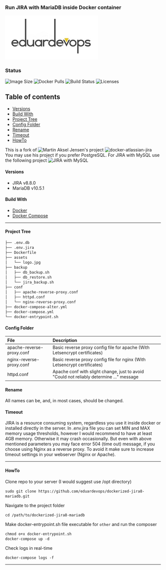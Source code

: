 ### Run JIRA with MariaDB inside Docker container

![Logo](./assets/logo.jpg)

### Status
<img alt="Image Size" src="https://img.shields.io/docker/image-size/eduardevops/jira8-mariadb" style="max-width:100%;"> <img alt="Docker Pulls" src="https://img.shields.io/docker/pulls/eduardevops/jira8-mariadb" style="max-width:100%;"> <img alt="Build Status" src="https://img.shields.io/docker/cloud/build/eduardevops/jira8-mariadb" style="max-width:100%;"> <img alt="Licenses" src="https://img.shields.io/badge/License-GPLv3-blue.svg" style="max-width:100%;">

## Table of contents
* [Versions](#Versions)
* [Build With](#Build-With)
* [Project Tree](#Project-Tree)
* [Config Folder](#Config-Folder)
* [Rename](#Rename)
* [Timeout](#Timeout)
* [HowTo](#HowTo)

This is a fork of ![Martin Aksel Jensen's](https://github.com/cptactionhank) project ![docker-atlassian-jira](https://github.com/cptactionhank/docker-atlassian-jira)  <br>
You may use his project if you prefer PostgreSQL.
For JIRA with MySQL use the following project ![JIRA with MySQL](https://github.com/eduardevops/dockerized-jira8-mysql)

#### Versions
*	JIRA v8.8.0
*	MariaDB v10.5.1

#### Build With
*	[Docker](https://www.docker.com/)
*	[Docker Compose](https://docs.docker.com/compose/install/)
------

#### Project Tree

```less
├── .env.db
├── .env.jira
├── Dockerfile
├── assets
│   └── logo.jpg
├── backup
│   ├── db_backup.sh
│   ├── db_restore.sh
│   └── jira_backup.sh
├── conf
│   ├── apache-reverse-proxy.conf
│   ├── httpd.conf
│   └── nginx-reverse-proxy.conf
├── docker-compose-alter.yml
├── docker-compose.yml
└── docker-entrypoint.sh
```

#### Config Folder
| File                        | Description                                                                                   |
| :-------------------------- |:--------------------------------------------------------------------------------------------- |
| apache-reverse-proxy.conf   | Basic reverse proxy config file for apache (With Letsencrypt certificates)                    |
| nginx-reverse-proxy.conf    | Basic reverse proxy config file for nginx  (With Letsencrypt certificates)                    |
| httpd.conf                  | Apache conf with slight change, just to avoid "Could not reliably determine ..." message      |

#### Rename
All names can be, and, in most cases, should be changed.

#### Timeout
JIRA is a resource consuming system, regardless you use it inside docker or installed directly in the server.
In .env.jira file you can set MIN and MAX memory usage thresholds, however I would recommend to have at least 4GB memory.
Otherwise it may crash occasionally.
But even with above mentioned parameters you may face error 504 (time out) message, if you choose using Nginx as a reverse proxy.
To avoid it make sure to increase timeout settings in your webserver (Nginx or Apache).

-----

#### HowTo
Clone repo to your server (I would suggest use /opt directory)
```less
sudo git clone https://github.com/eduardevops/dockerized-jira8-mariadb.git
```

Navigate to the project folder
```less
cd /path/to/dockerized-jira8-mariadb
```

Make docker-entrypoint.sh file executable for ```other``` and run the composer
```less
chmod o+x docker-entrypoint.sh
docker-compose up -d
```

Check logs in real-time
```less
docker-compose logs -f
```
----
